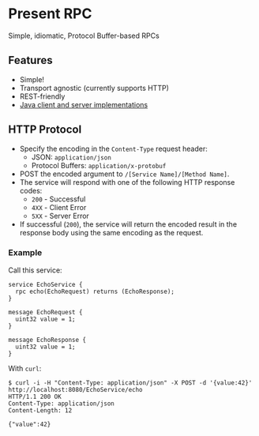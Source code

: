 # Present RPC

Simple, idiomatic, Protocol Buffer-based RPCs

## Features

* Simple!
* Transport agnostic (currently supports 
HTTP)
* REST-friendly
* [Java client and server implementations](https://github.com/presentco/present-rpc/tree/master/java)

## HTTP Protocol

* Specify the encoding in the `Content-Type` request header: 
  * JSON: `application/json`
  * Protocol Buffers: `application/x-protobuf`
* POST the encoded argument to `/[Service Name]/[Method Name]`. 
* The service will respond with one of the following HTTP response codes:
  * `200` - Successful
  * `4XX` - Client Error
  * `5XX` - Server Error
* If successful (`200`), the service will return the 
encoded result in the response body using the same encoding as the request.

### Example

Call this service:

```
service EchoService {
  rpc echo(EchoRequest) returns (EchoResponse);
}

message EchoRequest {
  uint32 value = 1;
}

message EchoResponse {
  uint32 value = 1;
}
```

With `curl`:

```
$ curl -i -H "Content-Type: application/json" -X POST -d '{value:42}' http://localhost:8080/EchoService/echo
HTTP/1.1 200 OK
Content-Type: application/json
Content-Length: 12

{"value":42}
```